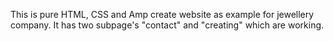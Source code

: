 This is pure HTML, CSS and Amp create website as example for jewellery company.
It has two subpage's "contact" and "creating" which are working.
